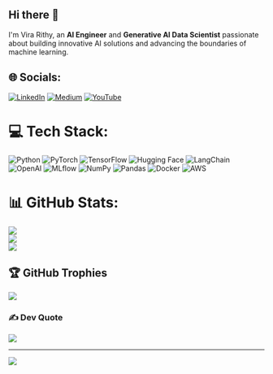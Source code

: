 ## Hi there 👋

I'm Vira Rithy, an **AI Engineer** and **Generative AI Data Scientist** passionate about building innovative AI solutions and advancing the boundaries of machine learning.

## 🌐 Socials:
[![LinkedIn](https://img.shields.io/badge/LinkedIn-%230077B5.svg?logo=linkedin&logoColor=white)]([https://linkedin.com/in/your-linkedin-profile](https://www.linkedin.com/in/rithyvira/)) [![Medium](https://img.shields.io/badge/Medium-12100E?logo=medium&logoColor=white)](https://medium.com/@your-medium-profile) [![YouTube](https://img.shields.io/badge/YouTube-%23FF0000.svg?logo=YouTube&logoColor=white)](https://youtube.com/@your-youtube-channel)

# 💻 Tech Stack:
![Python](https://img.shields.io/badge/python-3670A0?style=for-the-badge&logo=python&logoColor=ffdd54) ![PyTorch](https://img.shields.io/badge/PyTorch-%23EE4C2C.svg?style=for-the-badge&logo=PyTorch&logoColor=white) ![TensorFlow](https://img.shields.io/badge/TensorFlow-%23FF6F00.svg?style=for-the-badge&logo=TensorFlow&logoColor=white) ![Hugging Face](https://img.shields.io/badge/Hugging%20Face-%23FF6F00.svg?style=for-the-badge&logo=huggingface&logoColor=white) ![LangChain](https://img.shields.io/badge/LangChain-%23121011.svg?style=for-the-badge&logo=langchain&logoColor=white) ![OpenAI](https://img.shields.io/badge/OpenAI-%234ea94b.svg?style=for-the-badge&logo=openai&logoColor=white) ![MLflow](https://img.shields.io/badge/MLflow-%23d9ead3.svg?style=for-the-badge&logo=numpy&logoColor=blue) ![NumPy](https://img.shields.io/badge/numpy-%23013243.svg?style=for-the-badge&logo=numpy&logoColor=white) ![Pandas](https://img.shields.io/badge/pandas-%23150458.svg?style=for-the-badge&logo=pandas&logoColor=white) ![Docker](https://img.shields.io/badge/docker-%230db7ed.svg?style=for-the-badge&logo=docker&logoColor=white) ![AWS](https://img.shields.io/badge/AWS-%23FF9900.svg?style=for-the-badge&logo=amazon-aws&logoColor=white)

# 📊 GitHub Stats:
![](https://github-readme-stats.vercel.app/api?username=Famz21&theme=dark&hide_border=false&include_all_commits=false&count_private=false)<br/>
![](https://github-readme-streak-stats.herokuapp.com/?user=Famz21&theme=dark&hide_border=false)<br/>
![](https://github-readme-stats.vercel.app/api/top-langs/?username=Famz21&theme=dark&hide_border=false&include_all_commits=false&count_private=false&layout=compact)

## 🏆 GitHub Trophies
![](https://github-profile-trophy.vercel.app/?username=Famz21&theme=onedark&no-frame=true&no-bg=true&margin-w=4)

### ✍️ Dev Quote
![](https://quotes-github-readme.vercel.app/api?type=horizontal&theme=radical)

---
[![](https://visitcount.itsvg.in/api?id=Famz21&icon=0&color=1)](https://visitcount.itsvg.in)
